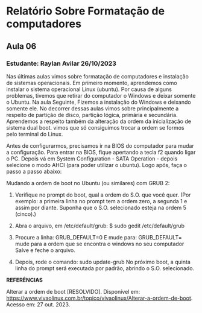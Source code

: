 # Relatório Sobre Formatação de computadores 
## Aula 06
### **Estudante:** Raylan Avilar  26/10/2023

Nas últimas aulas vimos sobre formatação de computadores e instalação de sistemas operacionais. Em primeiro momento, aprendemos como instalar o sistema operacional Linux (ubuntu). Por causa de alguns problemas, tivemos que retirar do computador o Windows e deixar somente o Ubuntu. Na aula Seguinte, Fizemos a instalação do Windows e deixando somente ele. No decorrer dessas aulas vimos sobre principalmente a respeito de partição de disco, partição lógica, primária e secundária. Aprendemos a respeito também da alteração da ordem da inicialização de sistema dual boot. vimos que só consiguimos trocar a ordem se formos pelo terminal do Linux.

Antes de configurarmos, precisamos ir na BIOS do computador para mudar a configuração. 
Para entrar na BIOS, fique apertando a tecla f2 quando ligar o PC. Depois vá em System Configuration - SATA Operation - depois selecione o modo AHCI (para poder utilizar o ubuntu). 
Logo após, faça o passo a passo abaixo:

Mudando a ordem de boot no Ubuntu (ou similares) com GRUB 2:

1. Verifique no prompt do boot, qual a ordem do S.O. que você quer.
(Por exemplo: a primeira linha no prompt tem a ordem zero, a segunda 1 e assim por diante. Suponha que o S.O. selecionado esteja na ordem 5 (cinco).)

1. Abra o arquivo, em /etc/default/grub:
 $ sudo gedit /etc/default/grub
1. Procure a linha: GRUB_DEFAULT=0
    E mude para:
    GRUB_DEFAULT= mude para a ordem que se encontra o windows no seu computador
    Salve e feche o arquivo.
2. Depois, rode o comando:
    sudo update-grub
    No próximo boot, a quinta linha do prompt será executada por padrão, abrindo o S.O. selecionado.



**REFERÊNCIAS**

Alterar a ordem de boot [RESOLVIDO]. Disponível em: <https://www.vivaolinux.com.br/topico/vivaolinux/Alterar-a-ordem-de-boot>. Acesso em: 27 out. 2023.

